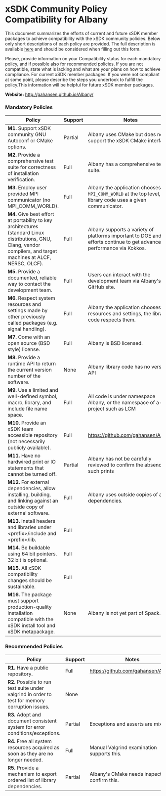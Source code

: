 # xSDK Community Policy Compatibility for Albany

This document summarizes the efforts of current and future xSDK member packages to achieve compatibility with the xSDK community policies. Below only short descriptions of each policy are provided. The full description is available [here](https://docs.google.com/document/d/1DCx2Duijb0COESCuxwEEK1j0BPe2cTIJ-AjtJxt3290/edit#heading=h.2hp5zbf0n3o3)
and should be considered when filling out this form.

Please, provide information on your Compatibility status for each mandatory policy, and if possible also for recommended policies.
If you are not compatible, state what is lacking and what are your plans on how to achieve compliance.
For current xSDK member packages: If you were not compliant at some point, please describe the steps you undertook to fulfill the policy.This information will be helpful for future xSDK member packages.

**Website:**  http://gahansen.github.io/Albany/

### Mandatory Policies

| Policy                 |Support| Notes                   |
|------------------------|-------|-------------------------|
|**M1.** Support xSDK community GNU Autoconf or CMake options. |Partial| Albany uses CMake but does not support the xSDK CMake interface. |
|**M2.** Provide a comprehensive test suite for correctness of installation verification. |Full| Albany has a comprehensive test suite. |
|**M3.** Employ user provided MPI communicator (no MPI_COMM_WORLD). |Full| Albany the application chooses `MPI_COMM_WORLD` at the top level, library code uses a given communicator. |
|**M4.** Give best effort at portability to key architectures (standard Linux distributions, GNU, Clang, vendor compilers, and target machines at ALCF, NERSC, OLCF). |Full| Albany supports a variety of platforms important to DOE and efforts continue to get advanced performance via Kokkos. |
|**M5.** Provide a documented, reliable way to contact the development team. |Full| Users can interact with the development team via Albany's GitHub site. |
|**M6.** Respect system resources and settings made by other previously called packages (e.g. signal handling). |Full| Albany the application chooses its resources and settings, the library code respects them.  |
|**M7.** Come with an open source (BSD style) license. |Full| Albany is BSD licensed. |
|**M8.** Provide a runtime API to return the current version number of the software. |None| Albany library code has no version API|
|**M9.** Use a limited and well-defined symbol, macro, library, and include file name space. |Full| All code is under namespace Albany, or the namespace of a sub-project such as LCM|
|**M10.** Provide an xSDK team accessible repository (not necessarily publicly available). |Full| https://github.com/gahansen/Albany |
|**M11.** Have no hardwired print or IO statements that cannot be turned off. |Partial| Albany has not be carefully reviewed to confirm the absence of such prints |
|**M12.** For external dependencies, allow installing, building, and linking against an outside copy of external software. |Full| Albany uses outside copies of all dependencies.  |
|**M13.** Install headers and libraries under \<prefix\>/include and \<prefix\>/lib. |Full|  |
|**M14.** Be buildable using 64 bit pointers. 32 bit is optional. |Full|  |
|**M15.** All xSDK compatibility changes should be sustainable. |Full|  |
|**M16.** The package must support production-quality installation compatible with the xSDK install tool and xSDK metapackage. |None| Albany is not yet part of Spack. |

### Recommended Policies

| Policy                 |Support| Notes                   |
|------------------------|-------|-------------------------|
|**R1.** Have a public repository. |Full| https://github.com/gahansen/Albany  |
|**R2.** Possible to run test suite under valgrind in order to test for memory corruption issues. |None|  |
|**R3.** Adopt and document consistent system for error conditions/exceptions. |Partial| Exceptions and asserts are mixed. |
|**R4.** Free all system resources acquired as soon as they are no longer needed. |Full|  Manual Valgrind examination supports this. |
|**R5.** Provide a mechanism to export ordered list of library dependencies. |Partial| Albany's CMake needs inspection to confirm this. |
